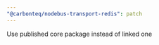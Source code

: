 ```yaml
---
"@carbonteq/nodebus-transport-redis": patch
---
```


Use published core package instead of linked one
